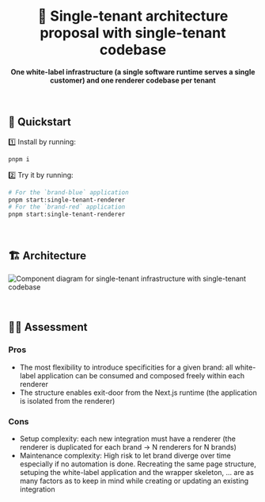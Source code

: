 <div align="center">
    <h1>🧪 Single-tenant architecture proposal with single-tenant codebase</h1>
    <strong>One white-label infrastructure (a single software runtime serves a single customer) and one renderer codebase per tenant</strong>
</div>
<br>
<br>

## 🚀 Quickstart

1️⃣ Install by running:

```bash
pnpm i
```

2️⃣ Try it by running:

```bash
# For the `brand-blue` application
pnpm start:single-tenant-renderer
# For the `brand-red` application
pnpm start:single-tenant-renderer
```

<br>

## 🏗 Architecture

![Component diagram for single-tenant infrastructure with single-tenant codebase](https://user-images.githubusercontent.com/10498826/184859689-f6f72f28-420b-4044-a6c1-67aba33fe530.png)

<br>

## 👨‍🏫 Assessment

### Pros

- The most flexibility to introduce specificities for a given brand: all white-label application can be consumed and composed freely within each renderer
- The structure enables exit-door from the Next.js runtime (the application is isolated from the renderer)

### Cons

- Setup complexity: each new integration must have a renderer (the renderer is duplicated for each brand -> N renderers for N brands)
- Maintenance complexity: High risk to let brand diverge over time especially if no automation is done. Recreating the same page structure, setuping the white-label application and the wrapper skeleton, ... are as many factors as to keep in mind while creating or updating an existing integration
